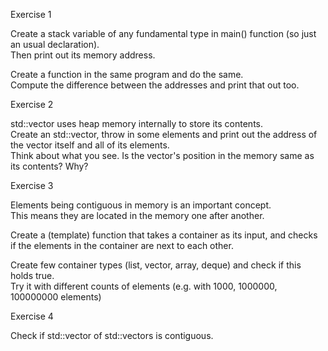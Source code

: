 Exercise 1

Create a stack variable of any fundamental type in main() function (so just an usual declaration).  
Then print out its memory address.

Create a function in the same program and do the same.  
Compute the difference between the addresses and print that out too.

 

Exercise 2

std::vector uses heap memory internally to store its contents.  
Create an std::vector, throw in some elements and print out the address of the vector itself and all of its elements.  
Think about what you see.  Is the vector's position in the memory same as its contents?  Why?

 

Exercise 3

Elements being contiguous in memory is an important concept.  
This means they are located in the memory one after another.

Create a (template) function that takes a container as its input, 
and checks if the elements in the container are next to each other.

Create few container types (list, vector, array, deque) and check if this holds true.  
Try it with different counts of elements (e.g. with 1000, 1000000, 100000000 elements)

 

Exercise 4

Check if std::vector of std::vectors is contiguous.
